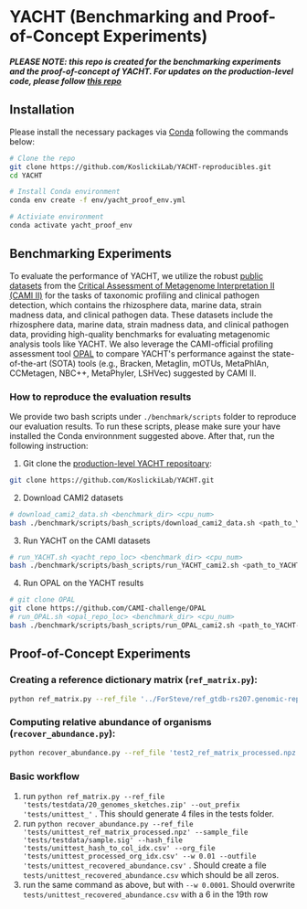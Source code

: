 # YACHT (Benchmarking and Proof-of-Concept Experiments)

**_PLEASE NOTE: this repo is created for the benchmarking experiments and the proof-of-concept of YACHT. For updates on the production-level code, please follow [this repo](https://github.com/KoslickiLab/YACHT/)_**

## Installation
Please install the necessary packages via [Conda](https://conda.io/projects/conda/en/latest/user-guide/install/index.html) following the commands below:

```bash
# Clone the repo
git clone https://github.com/KoslickiLab/YACHT-reproducibles.git
cd YACHT

# Install Conda environment
conda env create -f env/yacht_proof_env.yml

# Activiate environment
conda activate yacht_proof_env
```

## Benchmarking Experiments

To evaluate the performance of YACHT, we utilize the robust [public datasets](https://data.cami-challenge.org/participate) from the [Critical Assessment of Metagenome Interpretation II (CAMI II)](https://www.nature.com/articles/s41592-022-01431-4) for the tasks of taxonomic profiling and clinical pathogen detection, which contains the rhizosphere data, marine data, strain madness data, and clinical pathogen data. These datasets include the rhizosphere data, marine data, strain madness data, and clinical pathogen data, providing high-quality benchmarks for evaluating metagenomic analysis tools like YACHT. We also leverage the CAMI-official profiling assessment tool [OPAL](https://github.com/CAMI-challenge/OPAL/tree/master) to compare YACHT's performance against the state-of-the-art (SOTA) tools (e.g., Bracken, Metaglin, mOTUs, MetaPhlAn, CCMetagen, NBC++, MetaPhyler, LSHVec) suggested by CAMI II. 

### How to reproduce the evaluation results
We provide two bash scripts under `./benchmark/scripts` folder to reproduce our evaluation results. To run these scripts, please make sure your have installed the Conda environnment suggested above. After that, run the following instruction:
1. Git clone the [production-level YACHT repositoary](https://github.com/KoslickiLab/YACHT):
```bash
git clone https://github.com/KoslickiLab/YACHT.git
```

2. Download CAMI2 datasets 
```bash
# download_cami2_data.sh <benchmark_dir> <cpu_num>
bash ./benchmark/scripts/bash_scripts/download_cami2_data.sh <path_to_YACHT-reproducibles> 50
```

3. Run YACHT on the CAMI datasets
```bash
# run_YACHT.sh <yacht_repo_loc> <benchmark_dir> <cpu_num>
bash ./benchmark/scripts/bash_scripts/run_YACHT_cami2.sh <path_to_YACHT-reproducibles> 20
```

4. Run OPAL on the YACHT results
```bash
# git clone OPAL 
git clone https://github.com/CAMI-challenge/OPAL
# run_OPAL.sh <opal_repo_loc> <benchmark_dir> <cpu_num>
bash ./benchmark/scripts/bash_scripts/run_OPAL_cami2.sh <path_to_YACHT-reproducibles> 20
```

## Proof-of-Concept Experiments

### Creating a reference dictionary matrix (`ref_matrix.py`):
```bash 
python ref_matrix.py --ref_file '../ForSteve/ref_gtdb-rs207.genomic-reps.dna.k31.zip' --out_prefix 'test2_' --N 20
```

### Computing relative abundance of organisms (`recover_abundance.py`):
```bash
python recover_abundance.py --ref_file 'test2_ref_matrix_processed.npz' --sample_file '../ForSteve/sample.sig' --hash_file 'test2_hash_to_col_idx.csv' --org_file 'test2_processed_org_idx.csv' --w 0.01 --outfile 'test2_recovered_abundance.csv'
```

### Basic workflow
1. run ```python ref_matrix.py --ref_file 'tests/testdata/20_genomes_sketches.zip' --out_prefix 'tests/unittest_'``` . This 
should generate 4 files in the tests folder.
2. run ```python recover_abundance.py --ref_file 'tests/unittest_ref_matrix_processed.npz' --sample_file 
   'tests/testdata/sample.sig' --hash_file 'tests/unittest_hash_to_col_idx.csv' --org_file 'tests/unittest_processed_org_idx.csv' --w 0.01 --outfile 'tests/unittest_recovered_abundance.csv'``` . Should create a file `tests/unittest_recovered_abundance.csv` which should be all zeros.
3. run the same command as above, but with `--w 0.0001`. Should overwrite `tests/unittest_recovered_abundance.csv` with a 
   6 in the 19th row
